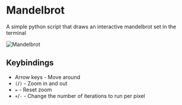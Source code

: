# Mandelbrot
A simple python script that draws an interactive mandelbrot set in the terminal

![Mandelbrot](https://i.imgur.com/OfKPse8.png)

## Keybindings
- Arrow keys - Move around
- `(`/`)` - Zoom in and out
- `=` - Reset zoom
- `+`/`-` - Change the number of iterations to run per pixel
